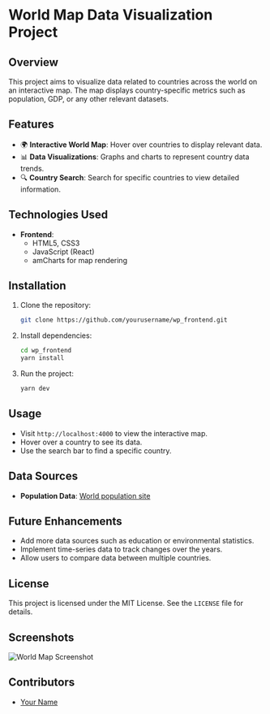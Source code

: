# World Map Data Visualization Project

## Overview

This project aims to visualize data related to countries across the world on an interactive map. The map displays country-specific metrics such as population, GDP, or any other relevant datasets.

## Features

- 🌍 **Interactive World Map**: Hover over countries to display relevant data.
- 📊 **Data Visualizations**: Graphs and charts to represent country data trends.
- 🔍 **Country Search**: Search for specific countries to view detailed information.
  
## Technologies Used

- **Frontend**: 
  - HTML5, CSS3
  - JavaScript (React)
  - amCharts for map rendering

## Installation

1. Clone the repository:
    ```bash
    git clone https://github.com/yourusername/wp_frontend.git
    ```
   
2. Install dependencies:
    ```bash
    cd wp_frontend
    yarn install
    ```
   
3. Run the project:
    ```bash
    yarn dev
    ```

## Usage

- Visit `http://localhost:4000` to view the interactive map.
- Hover over a country to see its data.
- Use the search bar to find a specific country.

## Data Sources

- **Population Data**: [World population site](https://worldpopulationreview.com/) 

## Future Enhancements

- Add more data sources such as education or environmental statistics.
- Implement time-series data to track changes over the years.
- Allow users to compare data between multiple countries.

## License

This project is licensed under the MIT License. See the `LICENSE` file for details.

## Screenshots

![World Map Screenshot](path-to-screenshot)

## Contributors

- [Your Name](https://github.com/yourusername)
